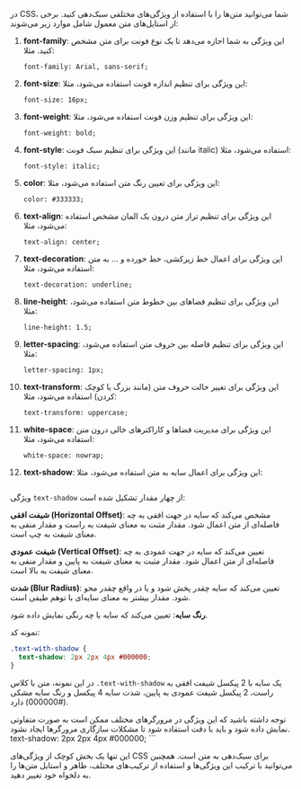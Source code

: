 در CSS، شما می‌توانید متن‌ها را با استفاده از ویژگی‌های مختلفی سبک‌دهی کنید. برخی از استایل‌های متن معمول شامل موارد زیر می‌شوند:

1. **font-family**:
    این ویژگی به شما اجازه می‌دهد تا یک نوع فونت برای متن مشخص کنید. مثلا:
   ```
   font-family: Arial, sans-serif;
   ```

2. **font-size**:
    این ویژگی برای تنظیم اندازه فونت استفاده می‌شود، مثلا:
   ```
   font-size: 16px;
   ```

3. **font-weight**:
    این ویژگی برای تنظیم وزن فونت استفاده می‌شود، مثلا:
   ```
   font-weight: bold;
   ```

4. **font-style**:
    این ویژگی برای تنظیم سبک فونت (مانند italic) استفاده می‌شود، مثلا:
   ```
   font-style: italic;
   ```

5. **color**:
    این ویژگی برای تعیین رنگ متن استفاده می‌شود، مثلا:
   ```
   color: #333333;
   ```

6. **text-align**:
    این ویژگی برای تنظیم تراز متن درون یک المان مشخص استفاده می‌شود، مثلا:
   ```
   text-align: center;
   ```

7. **text-decoration**:
    این ویژگی برای اعمال خط زیرکشی، خط خورده و ... به متن استفاده می‌شود، مثلا:
   ```
   text-decoration: underline;
   ```

8. **line-height**:
    این ویژگی برای تنظیم فضاهای بین خطوط متن استفاده می‌شود، مثلا:
   ```
   line-height: 1.5;
   ```

9. **letter-spacing**:
    این ویژگی برای تنظیم فاصله بین حروف متن استفاده می‌شود، مثلا:
   ```
   letter-spacing: 1px;
   ```

10. **text-transform**:
     این ویژگی برای تغییر حالت حروف متن (مانند بزرگ یا کوچک کردن) استفاده می‌شود، مثلا:
    ```
    text-transform: uppercase;
    ```

11. **white-space**:
     این ویژگی برای مدیریت فضاها و کاراکترهای خالی درون متن استفاده می‌شود، مثلا:
    ```
    white-space: nowrap;
    ```

12. **text-shadow**:
     این ویژگی برای اعمال سایه به متن استفاده می‌شود، مثلا:
    ```

ویژگی `text-shadow` از چهار مقدار تشکیل شده است:

 **شیفت افقی (Horizontal Offset)**: مشخص می‌کند که سایه در جهت افقی به چه فاصله‌ای از متن اعمال شود. مقدار مثبت به معنای شیفت به راست و مقدار منفی به معنای شیفت به چپ است.

 **شیفت عمودی (Vertical Offset)**: تعیین می‌کند که سایه در جهت عمودی به چه فاصله‌ای از متن اعمال شود. مقدار مثبت به معنای شیفت به پایین و مقدار منفی به معنای شیفت به بالا است.

 **شدت (Blur Radius)**: تعیین می‌کند که سایه چقدر پخش شود و یا در واقع چقدر محو شود. مقدار بیشتر به معنای سایه‌ای با توهم طیفی است.

 **رنگ سایه**: تعیین می‌کند که سایه با چه رنگی نمایش داده شود.

نمونه کد:

```css
.text-with-shadow {
  text-shadow: 2px 2px 4px #000000;
}
```

در این نمونه، متن با کلاس `.text-with-shadow` یک سایه با 2 پیکسل شیفت افقی به راست، 2 پیکسل شیفت عمودی به پایین، شدت سایه 4 پیکسل و رنگ سایه مشکی (#000000) دارد.

توجه داشته باشید که این ویژگی در مرورگرهای مختلف ممکن است به صورت متفاوتی نمایش داده شود و باید با دقت استفاده شود تا مشکلات سازگاری مرورگرها ایجاد نشود.
    text-shadow: 2px 2px 4px #000000;
    ```

این تنها یک بخش کوچک از ویژگی‌های CSS برای سبک‌دهی به متن است. همچنین می‌توانید با ترکیب این ویژگی‌ها و استفاده از ترکیب‌های مختلف، ظاهر و استایل متن‌ها را به دلخواه خود تغییر دهید.
